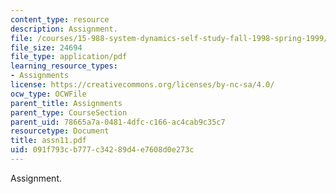```yaml
---
content_type: resource
description: Assignment.
file: /courses/15-988-system-dynamics-self-study-fall-1998-spring-1999/091f793cb777c34289d4e7608d0e273c_assn11.pdf
file_size: 24694
file_type: application/pdf
learning_resource_types:
- Assignments
license: https://creativecommons.org/licenses/by-nc-sa/4.0/
ocw_type: OCWFile
parent_title: Assignments
parent_type: CourseSection
parent_uid: 78665a7a-0481-4dfc-c166-ac4cab9c35c7
resourcetype: Document
title: assn11.pdf
uid: 091f793c-b777-c342-89d4-e7608d0e273c
---
```

Assignment.